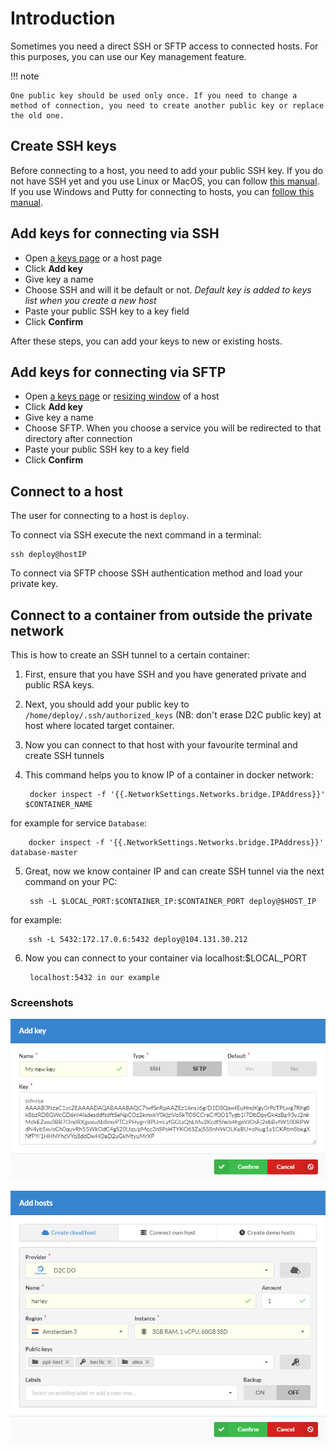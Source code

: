 # Introduction

Sometimes you need a direct SSH or SFTP access to connected hosts. For this purposes, you can use our Key management feature.

!!! note

    One public key should be used only once. If you need to change a method of connection, you need to create another public key or replace the old one.

## Create SSH keys

Before connecting to a host, you need to add your public SSH key. If you do not have SSH yet and you use Linux or MacOS, you can follow [this manual](https://confluence.atlassian.com/bitbucketserver/creating-ssh-keys-776639788.html).
If you use Windows and Putty for connecting to hosts, you can [follow this manual](https://www.digitalocean.com/docs/droplets/how-to/add-ssh-keys/create-with-putty/).

## Add keys for connecting via SSH

- Open [a keys page](https://panel.d2c.io/account/keys) or a host page
- Click **Add key**
- Give key a name
- Choose SSH and will it be default or not. _Default key is added to keys list when you create a new host_
- Paste your public SSH key to a key field
- Click **Confirm**

After these steps, you can add your keys to new or existing hosts.

## Add keys for connecting via SFTP

- Open [a keys page](https://panel.d2c.io/account/keys) or [resizing window](/getting-started/hosts/#resizing-hosts) of a host
- Click **Add key**
- Give key a name
- Choose SFTP. When you choose a service you will be redirected to that directory after connection
- Paste your public SSH key to a key field
- Click **Confirm**

## Connect to a host

The user for connecting to a host is `deploy`.

To connect via SSH execute the next command in a terminal:

```
ssh deploy@hostIP
```

To connect via SFTP choose SSH authentication method and load your private key.

## Connect to a container from outside the private network

This is how to create an SSH tunnel to a certain container:

1. First, ensure that you have SSH and you have generated private and public RSA keys.
2. Next, you should add your public key to `/home/deploy/.ssh/authorized_keys` (NB: don't erase D2C public key) at host where located target container.
3. Now you can connect to that host with your favourite  terminal and create SSH tunnels
4. This command helps you to know IP of a container in docker network:

        docker inspect -f '{{.NetworkSettings.Networks.bridge.IPAddress}}' $CONTAINER_NAME
for example for service `Database`:

        docker inspect -f '{{.NetworkSettings.Networks.bridge.IPAddress}}' database-master

5. Great, now we know container IP and can create SSH tunnel via the next command on your PC:

        ssh -L $LOCAL_PORT:$CONTAINER_IP:$CONTAINER_PORT deploy@$HOST_IP
for example:

        ssh -L 5432:172.17.0.6:5432 deploy@104.131.30.212

6. Now you can connect to your container via localhost:$LOCAL_PORT

        localhost:5432 in our example

### Screenshots

![SSH and SFTP access](../img/new_interface/add_key_window.png)

![SSH and SFTP access](../img/new_interface/add_host_keys.png)
